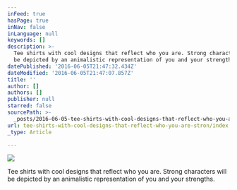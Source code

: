 ```yaml
---
inFeed: true
hasPage: true
inNav: false
inLanguage: null
keywords: []
description: >-
  Tee shirts with cool designs that reflect who you are. Strong characters will
  be depicted by an animalistic representation of you and your strengths. 
datePublished: '2016-06-05T21:47:32.434Z'
dateModified: '2016-06-05T21:47:07.857Z'
title: ''
author: []
authors: []
publisher: null
starred: false
sourcePath: >-
  _posts/2016-06-05-tee-shirts-with-cool-designs-that-reflect-who-you-are-stron.md
url: tee-shirts-with-cool-designs-that-reflect-who-you-are-stron/index.html
_type: Article

---
```

![](https://the-grid-user-content.s3-us-west-2.amazonaws.com/edb953d3-0140-48f7-93e0-f2c71fe355db.jpg)

Tee shirts with cool designs that reflect who you are. Strong characters will be depicted by an animalistic representation of you and your strengths.